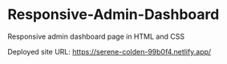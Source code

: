 # Responsive-Admin-Dashboard
Responsive admin dashboard page in HTML and CSS

Deployed site URL: https://serene-colden-99b0f4.netlify.app/
